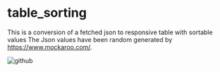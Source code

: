 # table_sorting
This is a conversion of a fetched json to responsive table with sortable values
The Json values have been random generated by https://www.mockaroo.com/.


![github](https://i.imgur.com/35tZl1k.gif)


